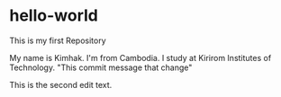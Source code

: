 # hello-world
This is my first Repository
 
My name is Kimhak. I'm from Cambodia.
I study at Kirirom Institutes of Technology.
"This commit message that change"

This is the second edit text.
